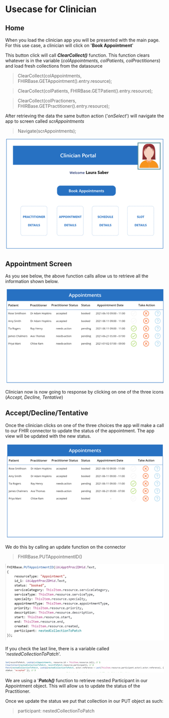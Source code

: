 # Usecase for Clinician

## Home 
When you load the clinician app you will be presented with the main page. For this use case, a clinician will click on '**Book Appointment**' 

This button click will call _**ClearCollect()**_ function. This function clears whatever is in the variable (*colAppointments, colPatients, colPractitioners*)  and load fresh collections from the datasource

> ClearCollect(colAppointments, FHIRBase.GETAppointment().entry.resource);

> ClearCollect(colPatients, FHIRBase.GETPatient().entry.resource);

> ClearCollect(colPractioners, FHIRBase.GETPractitioner().entry.resource);

After retrieving the data the same button action ('_onSelect_') will navigate the app to screen called _scrAppointments_

> Navigate(scrAppointments);

![home](images/home.PNG)

## Appointment Screen
As you see below, the above function calls allow us to retrieve all the information shown below.

![appointment](images/appointmentMainpage.PNG)

Clinician now is now going to response by clicking on one of the three icons (_Accept, Decline, Tentative_)

## Accept/Decline/Tentative
Once the clinician clicks on one of the three choices the app will make a call to our FHIR connector to update the status of the appointment. The app view will be updated with the new status.

![statusUpdate](images/booked.png)
 
We do this by calling an update function on the connector

> FHIRBase.PUTAppointmentID()

![update](images/apptPut.PNG)

If you check the last line, there is a variable called '_nestedCollectionToPatch_'.  

![nestedcollection](images/nestedCol.PNG)

We are using a '_**Patch()**_ function to retrieve nested Participant in our Appointment object. This will allow us to update the status of the Practitioner.

Once we update the status we put that collection in our PUT object as such: 

> participant: nestedCollectionToPatch



